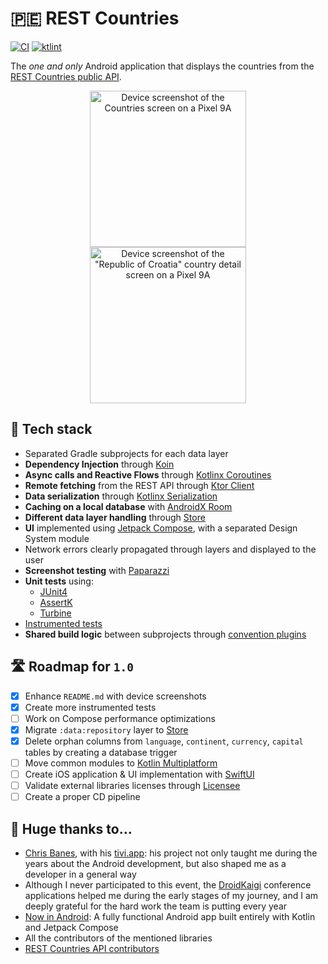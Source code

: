 # 🇵🇪 REST Countries

[![CI](https://github.com/razvanred/rest-countries-mobile/actions/workflows/ci.yml/badge.svg?branch=main)](https://github.com/razvanred/rest-countries-mobile/actions/workflows/ci.yml)
[![ktlint](https://img.shields.io/badge/ktlint%20code--style-%E2%9D%A4-FF4081)](https://pinterest.github.io/ktlint/)

The _one and only_ Android application that displays the countries from the [REST Countries public API](https://restcountries.com/).

<div align="center" style="margin:auto">
   <picture>
      <source media="(prefers-color-scheme: dark)" srcset="docs/assets/pixel9a-dark-countries-screen.png" />
      <source media="(prefers-color-scheme: light)" srcset="docs/assets/pixel9a-light-countries-screen.png" />
      <img alt="Device screenshot of the Countries screen on a Pixel 9A" src="docs/assets/pixel9a-light-countries-screen.png" width="250px" hspace="20" />
   </picture>
   <picture>
      <source media="(prefers-color-scheme: dark)" srcset="docs/assets/pixel9a-dark-details-screen.png" />
      <source media="(prefers-color-scheme: light)" srcset="docs/assets/pixel9a-light-details-screen.png" />
      <img alt='Device screenshot of the "Republic of Croatia" country detail screen on a Pixel 9A' src="docs/assets/pixel9a-light-details-screen.png" width="250px" hspace="20" />
   </picture>
</div>

## 🌟 Tech stack

- Separated Gradle subprojects for each data layer
- **Dependency Injection** through [Koin](https://github.com/InsertKoinIO/koin)
- **Async calls and Reactive Flows** through [Kotlinx Coroutines](https://github.com/Kotlin/kotlinx.coroutines)
- **Remote fetching** from the REST API through [Ktor Client](https://github.com/ktorio/ktor)
- **Data serialization** through [Kotlinx Serialization](https://github.com/Kotlin/kotlinx.serialization)
- **Caching on a local database** with [AndroidX Room](https://developer.android.com/jetpack/androidx/releases/room)
- **Different data layer handling** through [Store](https://github.com/MobileNativeFoundation/Store)
- **UI** implemented using [Jetpack Compose](https://developer.android.com/compose), with a separated Design System module
- Network errors clearly propagated through layers and displayed to the user
- **Screenshot testing** with [Paparazzi](https://github.com/cashapp/paparazzi)
- **Unit tests** using:
  - [JUnit4](https://github.com/junit-team/junit4)
  - [AssertK](https://github.com/willowtreeapps/assertk)
  - [Turbine](https://github.com/cashapp/turbine)
- [Instrumented tests](https://developer.android.com/training/testing/instrumented-tests)
- **Shared build logic** between subprojects through [convention plugins](https://docs.gradle.org/current/samples/sample_convention_plugins.html)

## 🛣 Roadmap for `1.0`

- [x] Enhance `README.md` with device screenshots
- [x] Create more instrumented tests
- [ ] Work on Compose performance optimizations
- [x] Migrate `:data:repository` layer to [Store](https://github.com/MobileNativeFoundation/Store)
- [x] Delete orphan columns from `language`, `continent`, `currency`, `capital` tables by creating a database trigger
- [ ] Move common modules to [Kotlin Multiplatform](https://www.jetbrains.com/kotlin-multiplatform/)
- [ ] Create iOS application & UI implementation with [SwiftUI](https://developer.apple.com/swiftui/)
- [ ] Validate external libraries licenses through [Licensee](https://github.com/cashapp/licensee)
- [ ] Create a proper CD pipeline

## 💟 Huge thanks to…

- [Chris Banes](https://chrisbanes.me/), with his [tivi.app](https://github.com/chrisbanes/tivi): his project not only taught me during the years
    about the Android development, but also shaped me as a developer in a general way
- Although I never participated to this event, the [DroidKaigi](https://github.com/DroidKaigi) conference applications helped me
    during the early stages of my journey, and I am deeply grateful for the hard work the team is putting every year
- [Now in Android](https://github.com/android/nowinandroid): A fully functional Android app built entirely with Kotlin and Jetpack Compose
- All the contributors of the mentioned libraries
- [REST Countries API contributors](https://gitlab.com/restcountries/restcountries)

